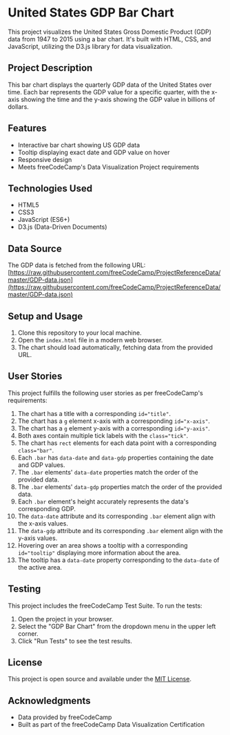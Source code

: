 # United States GDP Bar Chart

This project visualizes the United States Gross Domestic Product (GDP) data from 1947 to 2015 using a bar chart. It's built with HTML, CSS, and JavaScript, utilizing the D3.js library for data visualization.

## Project Description

This bar chart displays the quarterly GDP data of the United States over time. Each bar represents the GDP value for a specific quarter, with the x-axis showing the time and the y-axis showing the GDP value in billions of dollars.

## Features

- Interactive bar chart showing US GDP data
- Tooltip displaying exact date and GDP value on hover
- Responsive design
- Meets freeCodeCamp's Data Visualization Project requirements

## Technologies Used

- HTML5
- CSS3
- JavaScript (ES6+)
- D3.js (Data-Driven Documents)

## Data Source

The GDP data is fetched from the following URL:
[https://raw.githubusercontent.com/freeCodeCamp/ProjectReferenceData/master/GDP-data.json](https://raw.githubusercontent.com/freeCodeCamp/ProjectReferenceData/master/GDP-data.json)

## Setup and Usage

1. Clone this repository to your local machine.
2. Open the `index.html` file in a modern web browser.
3. The chart should load automatically, fetching data from the provided URL.

## User Stories

This project fulfills the following user stories as per freeCodeCamp's requirements:

1. The chart has a title with a corresponding `id="title"`.
2. The chart has a `g` element x-axis with a corresponding `id="x-axis"`.
3. The chart has a `g` element y-axis with a corresponding `id="y-axis"`.
4. Both axes contain multiple tick labels with the `class="tick"`.
5. The chart has `rect` elements for each data point with a corresponding `class="bar"`.
6. Each `.bar` has `data-date` and `data-gdp` properties containing the date and GDP values.
7. The `.bar` elements' `data-date` properties match the order of the provided data.
8. The `.bar` elements' `data-gdp` properties match the order of the provided data.
9. Each `.bar` element's height accurately represents the data's corresponding GDP.
10. The `data-date` attribute and its corresponding `.bar` element align with the x-axis values.
11. The `data-gdp` attribute and its corresponding `.bar` element align with the y-axis values.
12. Hovering over an area shows a tooltip with a corresponding `id="tooltip"` displaying more information about the area.
13. The tooltip has a `data-date` property corresponding to the `data-date` of the active area.

## Testing

This project includes the freeCodeCamp Test Suite. To run the tests:

1. Open the project in your browser.
2. Select the "GDP Bar Chart" from the dropdown menu in the upper left corner.
3. Click "Run Tests" to see the test results.

## License

This project is open source and available under the [MIT License](LICENSE).

## Acknowledgments

- Data provided by freeCodeCamp
- Built as part of the freeCodeCamp Data Visualization Certification